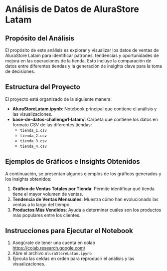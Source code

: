 # Análisis de Datos de AluraStore Latam

## Propósito del Análisis
El propósito de este análisis es explorar y visualizar los datos de ventas de AluraStore Latam para identificar patrones, tendencias y oportunidades de mejora en las operaciones de la tienda. Esto incluye la comparación de datos entre diferentes tiendas y la generación de insights clave para la toma de decisiones.

## Estructura del Proyecto
El proyecto está organizado de la siguiente manera:

- **AluraStoreLatam.ipynb**: Notebook principal que contiene el análisis y las visualizaciones.
- **base-de-datos-challenge1-latam/**: Carpeta que contiene los datos en formato CSV de las diferentes tiendas:
  - `tienda_1.csv`
  - `tienda_2.csv`
  - `tienda_3.csv`
  - `tienda_4.csv`

## Ejemplos de Gráficos e Insights Obtenidos
A continuación, se presentan algunos ejemplos de los gráficos generados y los insights obtenidos:

1. **Gráfico de Ventas Totales por Tienda**: Permite identificar qué tienda tiene el mayor volumen de ventas.
2. **Tendencia de Ventas Mensuales**: Muestra cómo han evolucionado las ventas a lo largo del tiempo.
3. **Productos Más Vendidos**: Ayuda a determinar cuáles son los productos más populares entre los clientes.

## Instrucciones para Ejecutar el Notebook
1. Asegúrate de tener una cuenta en colab https://colab.research.google.com/
2. Abre el archivo `AluraStoreLatam.ipynb`
4. Ejecuta las celdas en orden para reproducir el análisis y las visualizaciones.
